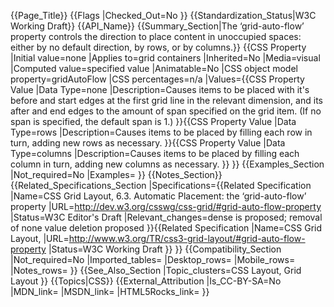 {{Page_Title}}
{{Flags
|Checked_Out=No
}}
{{Standardization_Status|W3C Working Draft}}
{{API_Name}}
{{Summary_Section|The ‘grid-auto-flow’ property controls the direction to place content in unoccupied spaces: either by no default direction, by rows, or by columns.}}
{{CSS Property
|Initial value=none
|Applies to=grid containers
|Inherited=No
|Media=visual
|Computed value=specified value
|Animatable=No
|CSS object model property=gridAutoFlow
|CSS percentages=n/a
|Values={{CSS Property Value
|Data Type=none
|Description=Causes items to be placed with it's before and start edges at the first grid line in the relevant dimension, and its after and end edges to the amount of span specified on the grid item. (If no span is specified, the default span is 1.)
}}{{CSS Property Value
|Data Type=rows
|Description=Causes items to be placed by filling each row in turn, adding new rows as necessary.
}}{{CSS Property Value
|Data Type=columns
|Description=Causes items to be placed by filling each column in turn, adding new columns as necessary.
}}
}}
{{Examples_Section
|Not_required=No
|Examples=
}}
{{Notes_Section}}
{{Related_Specifications_Section
|Specifications={{Related Specification
|Name=CSS Grid Layout, 6.3. Automatic Placement: the ‘grid-auto-flow’ property
|URL=http://dev.w3.org/csswg/css-grid/#grid-auto-flow-property
|Status=W3C Editor's Draft
|Relevant_changes=dense is proposed; removal of none value deletion proposed
}}{{Related Specification
|Name=CSS Grid Layout, 
|URL=http://www.w3.org/TR/css3-grid-layout/#grid-auto-flow-property
|Status=W3C Working Draft
}}
}}
{{Compatibility_Section
|Not_required=No
|Imported_tables=
|Desktop_rows=
|Mobile_rows=
|Notes_rows=
}}
{{See_Also_Section
|Topic_clusters=CSS Layout, Grid Layout
}}
{{Topics|CSS}}
{{External_Attribution
|Is_CC-BY-SA=No
|MDN_link=
|MSDN_link=
|HTML5Rocks_link=
}}